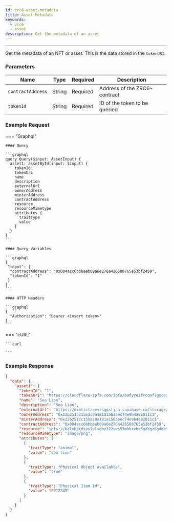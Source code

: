 ```yaml
---
id: zrc6-asset-metadata
title: Asset Metadata
keywords:
  - zrc6
  - asset
description: Get the metadata of an asset
---
```


---

Get the metadata of an NFT or asset. This is the data stored in the `tokenURI`.

### Parameters

| Name              | Type   | Required | Description                   |
| ----------------- | ------ | -------- | ----------------------------- |
| `contractAddress` | String | Required | Address of the ZRC6-contract  |
| `tokenId`         | String | Required | ID of the token to be queried |

### Example Request

=== "Graphql"

    #### Query

    ```graphql
    query Query($input: AssetInput) {
      asset1: assetById(input: $input) {
        tokenId
        tokenUri
        name
        description
        externalUrl
        ownerAddress
        minterAddress
        contractAddress
        resource
        resourceMimetype
        attributes {
          traitType
          value
        }
      }
    }
    ```

    #### Query Variables

    ```graphql
    {
     "input": {
      "contractAddress": "0x084acc6bbbaeb09a6e276a426508765e53bf2459",
      "tokenId": "1"
     }
    }
    ```

    #### HTTP Headers

    ```graphql
    {
      "Authorization": "Bearer <insert token>"
    }
    ```

=== "cURL"

    ```curl

    ```

### Example Response

```json
{
  "data": {
    "asset1": {
      "tokenId": "1",
      "tokenUri": "https://cloudflare-ipfs.com/ipfs/bafyreifrcqnf7gxcedfzvfipjoe4l5cxxcksg6ynul3zluzulq57ylxmee/metadata.json",
      "name": "Sea Lion",
      "description": "Sea Lion",
      "externalUrl": "https://nxotictzevvcsggsljca.supabase.co/storage/v1/object/public/assets/public/sealion.png-S66YmORf2OMDWj3IhXzIz",
      "ownerAddress": "0x22b251cc155ac0a181a156aaec74e964a82011c1",
      "minterAddress": "0x22b251cc155ac0a181a156aaec74e964a82011c1",
      "contractAddress": "0x084acc6bbbaeb09a6e276a426508765e53bf2459",
      "resource": "ipfs://bafybeidsvulplsgbv322vws53mhbrvbe5gdzgz6gdmbs73chpzo4www5ae/blob",
      "resourceMimetype": "image/png",
      "attributes": [
        {
          "traitType": "animal",
          "value": "sea lion"
        },
        {
          "traitType": "Physical Object Available",
          "value": "true"
        },
        {
          "traitType": "Physical Item Id",
          "value": "SZ12345"
        }
      ]
    }
  }
}
```
